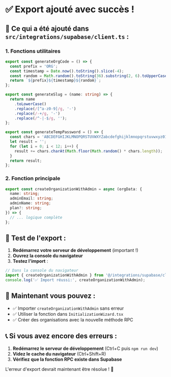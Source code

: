 # ✅ Export ajouté avec succès !

## 🔧 Ce qui a été ajouté dans `src/integrations/supabase/client.ts` :

### 1. Fonctions utilitaires
```typescript
export const generateOrgCode = () => {
  const prefix = 'ORG';
  const timestamp = Date.now().toString().slice(-4);
  const random = Math.random().toString(36).substring(2, 6).toUpperCase();
  return `${prefix}${timestamp}${random}`;
};

export const generateSlug = (name: string) => {
  return name
    .toLowerCase()
    .replace(/[^a-z0-9]/g, '-')
    .replace(/-+/g, '-')
    .replace(/^-|-$/g, '');
};

export const generateTempPassword = () => {
  const chars = 'ABCDEFGHIJKLMNOPQRSTUVWXYZabcdefghijklmnopqrstuvwxyz0123456789';
  let result = '';
  for (let i = 0; i < 12; i++) {
    result += chars.charAt(Math.floor(Math.random() * chars.length));
  }
  return result;
};
```

### 2. Fonction principale
```typescript
export const createOrganizationWithAdmin = async (orgData: {
  name: string;
  adminEmail: string;
  adminName: string;
  plan?: string;
}) => {
  // ... logique complète
};
```

## 🧪 Test de l'export :

1. **Redémarrez votre serveur de développement** (important !)
2. **Ouvrez la console du navigateur**
3. **Testez l'import** :

```typescript
// Dans la console du navigateur
import { createOrganizationWithAdmin } from '@/integrations/supabase/client';
console.log('✅ Import réussi:', createOrganizationWithAdmin);
```

## 🚀 Maintenant vous pouvez :

- ✅ Importer `createOrganizationWithAdmin` sans erreur
- ✅ Utiliser la fonction dans `InitializationWizard.tsx`
- ✅ Créer des organisations avec la nouvelle méthode RPC

## 📞 Si vous avez encore des erreurs :

1. **Redémarrez le serveur de développement** (Ctrl+C puis `npm run dev`)
2. **Videz le cache du navigateur** (Ctrl+Shift+R)
3. **Vérifiez que la fonction RPC existe dans Supabase**

L'erreur d'export devrait maintenant être résolue ! 🎉

